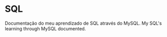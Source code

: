 # SQL
Documentação do meu aprendizado de SQL através do MySQL.
My SQL's learning through MySQL documented.
